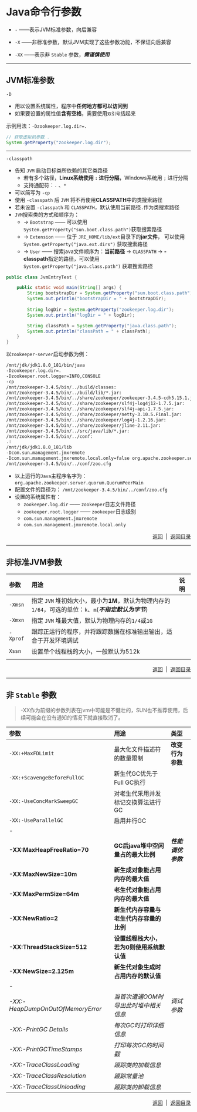 # <a name="top">Java命令行参数</a>



+ `-` ——表示JVM标准参数，向后兼容

+ `-X` ——非标准参数，默认JVM实现了这些参数功能，不保证向后兼容

+ `-XX` ——表示非 `Stable` 参数，***需谨慎使用***

-----

## <a name="stard_args">JVM标准参数</a>



`-D` 

+ 用以设置系统属性，程序中**任何地方都可以访问到**
+ 如果要设置的属性值**含有空格**，需要使用`双引号`括起来

示例用法：`-Dzookeeper.log.dir=.`
```java
// 获取虚拟机参数 .
System.getProperty("zookeeper.log.dir");
```

----

`-classpath` 

+ 告知 `JVM` 启动目标类所依赖的其它类路径
  + 若有多个路径，**Linux系统使用 `:` 进行分隔**，Windows系统用 `;` 进行分隔
  + 支持通配符：`.` 、`*`
+ 可以简写为 `-cp`
+ 使用 `-classpath` 后 `JVM` 将不再使用**CLASSPATH**中的类搜索路径
+ 若未设置 `-classpath` 和 `CLASSPATH`，默认使用当前路径`.`作为类搜索路径
+ `JVM`搜索类的方式和顺序为：
  + → `Bootstrap` —— 可以使用` System.getProperty("sun.boot.class.path")`获取搜索路径
  + → `Extension` —— 位于 `JRE_HOME/lib/ext`目录下的**jar文件**， 可以使用 `System.getProperty("java.ext.dirs")` 获取搜索路径
  + → `User` —— 搜索java文件顺序为：**当前路径**  → `CLASSPATH` → **-classpath**指定的路径，可以使用`System.getProperty("java.class.path")` 获取搜索路径




```java
public class JvmEntryTest {

    public static void main(String[] args) {
    	String bootstrapDir = System.getProperty("sun.boot.class.path");
        System.out.println("bootstrapDir = " + bootstrapDir);
		
        String logDir = System.getProperty("zookeeper.log.dir");
        System.out.println("logDir = " + logDir);

        String classPath = System.getProperty("java.class.path");
        System.out.println("classPath = " + classPath);
    }
}
```



以`zookeeper-server`启动参数为例：

```sh
/mnt/jdk/jdk1.8.0_181/bin/java 
-Dzookeeper.log.dir=. 
-Dzookeeper.root.logger=INFO,CONSOLE 
-cp 
/mnt/zookeeper-3.4.5/bin/../build/classes:
/mnt/zookeeper-3.4.5/bin/../build/lib/*.jar:
/mnt/zookeeper-3.4.5/bin/../share/zookeeper/zookeeper-3.4.5-cdh5.15.1.jar:
/mnt/zookeeper-3.4.5/bin/../share/zookeeper/slf4j-log4j12-1.7.5.jar:
/mnt/zookeeper-3.4.5/bin/../share/zookeeper/slf4j-api-1.7.5.jar:
/mnt/zookeeper-3.4.5/bin/../share/zookeeper/netty-3.10.5.Final.jar:
/mnt/zookeeper-3.4.5/bin/../share/zookeeper/log4j-1.2.16.jar:
/mnt/zookeeper-3.4.5/bin/../share/zookeeper/jline-2.11.jar:
/mnt/zookeeper-3.4.5/bin/../src/java/lib/*.jar:
/mnt/zookeeper-3.4.5/bin/../conf:
.:
/mnt/jdk/jdk1.8.0_181/lib 
-Dcom.sun.management.jmxremote 
-Dcom.sun.management.jmxremote.local.only=false org.apache.zookeeper.server.quorum.QuorumPeerMain 
/mnt/zookeeper-3.4.5/bin/../conf/zoo.cfg
```

+ 以上运行的`Java`主程序名字为：`org.apache.zookeeper.server.quorum.QuorumPeerMain`
+ 配置文件的路径为： `/mnt/zookeeper-3.4.5/bin/../conf/zoo.cfg`
+ 设置的系统属性有：
  + `zookeeper.log.dir` —— `zookeeper`日志文件路径
  + `zookeeper.root.logger` —— `zookeeper`日志级别
  + `com.sun.management.jmxremote`
  + `com.sun.management.jmxremote.local.only`





<p align="right"><a href="#stard_args">返回</a>&nbsp&nbsp|&nbsp&nbsp<a href="#top">返回目录</a></p>

-----

## <a name="unstard">非标准JVM参数</a>

| 参数       | 用途                                       | 说明   |
| :------- | :--------------------------------------- | :--- |
| `-Xmsn`  | 指定 `JVM` 堆初始大小，最小为**1M**，默认为物理内存的`1/64`，可选的单位：`k`、`m`(***不指定默认为字节***) |      |
| `-Xmxn`  | 指定 `JVM` 堆最大值，默认为物理内存的`1/4`或`1G`         |      |
| `-Xprof` | 跟踪正运行的程序，并将跟踪数据在标准输出输出，适合于开发环境调试         |      |
| `Xssn`   | 设置单个线程栈的大小，一般默认为512k                     |      |
|          |                                          |      |







<p align="right"><a href="#stard_args">返回</a>&nbsp&nbsp|&nbsp&nbsp<a href="#top">返回目录</a></p>

------

## <a name="un_stable_args">非 `Stable` 参数</a>

> -XX作为前缀的参数列表在jvm中可能是不健壮的，SUN也不推荐使用，后续可能会在没有通知的情况下就直接取消了。

| 参数                                | 用途                      | 类型           |
| :-------------------------------- | :---------------------- | :----------- |
| `-XX:+MaxFDLimit`                 | 最大化文件描述符的数量限制           | **改变行为参数**   |
| `-XX:+ScavengeBeforeFullGC`       | 新生代GC优先于Full GC执行       |              |
| `-XX:-UseConcMarkSweepGC`         | 对老生代采用并发标记交换算法进行GC      |              |
| `-XX:-UseParallelGC`              | 启用并行GC                  |              |
| -                                 |                         |              |
| **-XX:MaxHeapFreeRatio=70**       | **GC后java堆中空闲量占的最大比例**  | ***性能调优参数*** |
| **-XX:MaxNewSize=10m**            | **新生成对象能占用内存的最大值**      |              |
| **-XX:MaxPermSize=64m**           | **老生代对象能占用内存的最大值**      |              |
| **-XX:NewRatio=2**                | **新生代内存容量与老生代内存容量的比例**  |              |
| **-XX:ThreadStackSize=512**       | **设置线程栈大小，若为0则使用系统默认值** |              |
| **-XX:NewSize=2.125m**            | **新生代对象生成时占用内存的默认值**    |              |
| -                                 |                         |              |
| *-XX:-HeapDumpOnOutOfMemoryError* | *当首次遭遇OOM时导出此时堆中相关信息*   | *调试参数*       |
| *-XX:-PrintGC Details*            | *每次GC时打印详细信息*           |              |
| *-XX:-PrintGCTimeStamps*          | *打印每次GC的时间戳*            |              |
| *-XX:-TraceClassLoading*          | *跟踪类的加载信息*              |              |
| *-XX:-TraceClassResolution*       | *跟踪常量池*                 |              |
| *-XX:-TraceClassUnloading*        | *跟踪类的卸载信息*              |              |







<p align="right"><a href="#stard_args">返回</a>&nbsp&nbsp|&nbsp&nbsp<a href="#top">返回目录</a></p>

